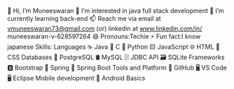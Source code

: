 👋 Hi, I’m Muneeswaran
👀 I’m interested in java full stack development
🌱 I’m currently learning back-end 
📫 Reach me via email at vmuneeswaran73@gmail.com 
(or) linkedin at www.linkedin.com/in/
muneeswaran-v-628597264
😄 Pronouns:Techie 
⚡ Fun fact:I know japanese 
Skills:
    Languages 
      ☕ Java
      🔧 C
      🐍 Python
      🟨 JavaScript
      🌐 HTML
      🎨 CSS
    Databases
      🐘 PostgreSQL
      🛢️ MySQL
      🗄️ JDBC API
      🗃️ SQLite
    Frameworks
      🅱️ Bootstrap
      🍃 Spring
      🌱 Spring Boot
    Tools and Platform 
      🐙 GitHub
      🖥️ VS Code
      🖥️ Eclipse
    Mobile development 
      📱 Android Basics

<!---
Muneeswaran73/Muneeswaran73 is a ✨ special ✨ repository because its `README.md` (this file) appears on your GitHub profile.
You can click the Preview link to take a look at your changes.
--->
